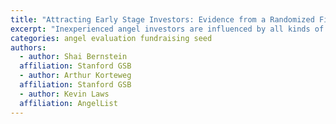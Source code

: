 ```yaml
---
title: "Attracting Early Stage Investors: Evidence from a Randomized Field Experiment"
excerpt: "Inexperienced angel investors are influenced by all kinds of information about a startup, but more experienced investors only care about the founding team."
categories: angel evaluation fundraising seed
authors: 
  - author: Shai Bernstein
  affiliation: Stanford GSB
  - author: Arthur Korteweg
  affiliation: Stanford GSB
  - author: Kevin Laws
  affiliation: AngelList
---
```

